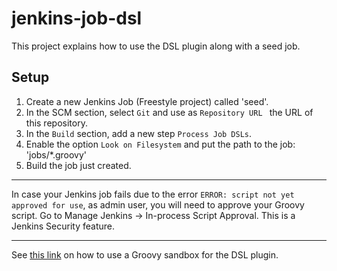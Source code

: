 # jenkins-job-dsl

This project explains how to use the DSL plugin along with a seed job.

## Setup
1. Create a new Jenkins Job (Freestyle project) called 'seed'.
2. In the SCM section, select `Git` and use as `Repository URL ` the URL of this repository.
3. In the `Build` section, add a new step `Process Job DSLs`.
4. Enable the option `Look on Filesystem` and put the path to the job: 'jobs/*.groovy'
5. Build the job just created.
***
In case your Jenkins job fails due to the error `ERROR: script not yet approved for use`, as admin user, you will need to approve your Groovy script. Go to Manage Jenkins -> In-process Script Approval. This is a Jenkins Security feature.
***
See [this link](https://github.com/jenkinsci/job-dsl-plugin/wiki/Script-Securityon) on how to use a Groovy sandbox for the DSL plugin.
